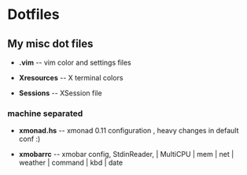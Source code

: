 # Dotfiles

## My misc dot files

* **.vim** 		-- vim color and settings files

* **Xresources** 	-- X terminal colors

* **Sessions**		-- XSession file

### machine separated 

* **xmonad.hs** 	-- xmonad 0.11 configuration , heavy changes in default conf :)

* **xmobarrc** 		-- xmobar config, StdinReader, | MultiCPU | mem | net | weather | command | kbd | date



